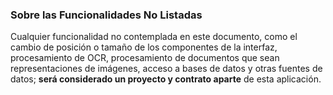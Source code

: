 
### Sobre las Funcionalidades No Listadas
Cualquier funcionalidad no contemplada en este documento, como el cambio de posición o tamaño de los componentes de la interfaz, procesamiento de OCR, procesamiento de documentos que sean representaciones de imágenes, acceso a bases de datos y otras fuentes de datos; **será considerado un proyecto y contrato aparte** de esta aplicación.

